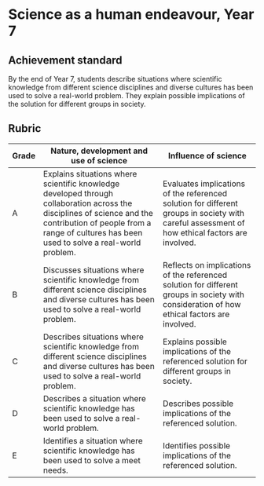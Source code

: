 # Science as a human endeavour, Year 7

## Achievement standard

By the end of Year 7,
students describe situations where scientific knowledge from different science disciplines and diverse cultures has been used to solve a real-world problem. They explain possible implications of the solution for different groups in society.

## Rubric

| Grade | Nature, development and use of science | Influence of science |
|-------|---------------------------------------------|--------------------------|
| A | Explains situations where scientific knowledge developed through collaboration across the disciplines of science and the contribution of people from a range of cultures has been used to solve a real-world problem. | Evaluates implications of the referenced solution for different groups in society with careful assessment of how ethical factors are involved. |
| B | Discusses situations where scientific knowledge from different science disciplines and diverse cultures has been used to solve a real-world problem. | Reflects on implications of the referenced solution for different groups in society with consideration of how ethical factors are involved. |
| C | Describes situations where scientific knowledge from different science disciplines and diverse cultures has been used to solve a real-world problem. | Explains possible implications of the referenced solution for different groups in society. |
| D | Describes a situation where scientific knowledge has been used to solve a real-world problem. | Describes possible implications of the referenced solution. |
| E | Identifies a situation where scientific knowledge has been used to solve a meet needs. | Identifies possible implications of the referenced solution. |
